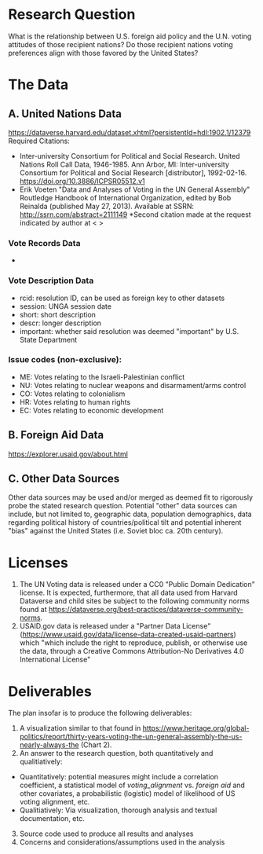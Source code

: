 


# Research Question
What is the relationship between U.S. foreign aid policy and the U.N. voting attitudes of those recipient nations? Do those recipient nations voting preferences align with those favored by the United States? 


# The Data

## A. United Nations Data 
https://dataverse.harvard.edu/dataset.xhtml?persistentId=hdl:1902.1/12379
Required Citations: 
- Inter-university Consortium for Political and Social Research. United Nations Roll Call Data, 1946-1985. Ann Arbor, MI: Inter-university Consortium for Political and Social Research [distributor], 1992-02-16. https://doi.org/10.3886/ICPSR05512.v1
- Erik Voeten "Data and Analyses of Voting in the UN General Assembly" Routledge Handbook of International Organization, edited by Bob Reinalda (published May 27, 2013). Available at SSRN: http://ssrn.com/abstract=2111149
*Second citation made at the request indicated by author at < >

### Vote Records Data
-  


### Vote Description Data
- rcid: resolution ID, can be used as foreign key to other datasets 
- session: UNGA session date 
- short: short description
- descr: longer description
- important: whether said resolution was deemed "important" by U.S. State Department 

### Issue codes (non-exclusive):
* ME: Votes relating to the Israeli-Palestinian conflict
* NU: Votes relating to nuclear weapons and disarmament/arms control
* CO: Votes relating to colonialism
* HR: Votes relating to human rights
* EC: Votes relating to economic development

## B. Foreign Aid Data 
https://explorer.usaid.gov/about.html

## C. Other Data Sources
Other data sources may be used and/or merged as deemed fit to rigorously probe the stated research question. Potential "other" data sources can include, but not limited to, geographic data, population demographics, data regarding political history of countries/political tilt and potential inherent "bias" against the United States (i.e. Soviet bloc ca. 20th century). 



# Licenses 
1. The UN Voting data is released under a CC0 "Public Domain Dedication" license. It is expected, furthermore, that all data used from Harvard Dataverse and child sites be subject to the following community norms found at https://dataverse.org/best-practices/dataverse-community-norms. 
2. USAID.gov data is released under a "Partner Data License" (https://www.usaid.gov/data/license-data-created-usaid-partners) which "which include the right to reproduce, publish, or otherwise use the data, through a Creative Commons Attribution-No Derivatives 4.0 International License"

# Deliverables 
The plan insofar is to produce the following deliverables: 
1. A visualization similar to that found in https://www.heritage.org/global-politics/report/thirty-years-voting-the-un-general-assembly-the-us-nearly-always-the (Chart 2). 
2. An answer to the research question, both quantitatively and qualitiatively: 
  - Quantitatively: potential measures might include a correlation coefficient, a statistical model of *voting_alignment* vs. *foreign aid* and other covariates, a probabilistic (logistic) model of likelihood of US voting alignment, etc. 
  - Qualitiatively: Via visualization, thorough analysis and textual documentation, etc. 
3. Source code used to produce all results and analyses
4. Concerns and considerations/assumptions used in the analysis 
